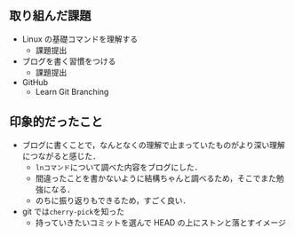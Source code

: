 ## 取り組んだ課題

- Linux の基礎コマンドを理解する
  - 課題提出
- ブログを書く習慣をつける
  - 課題提出
- GitHub
  - Learn Git Branching

## 印象的だったこと

- ブログに書くことで，なんとなくの理解で止まっていたものがより深い理解につながると感じた．
  - `lnコマンド`について調べた内容をブログにした．
  - 間違ったことを書かないように結構ちゃんと調べるため，そこでまた勉強になる．
  - のちに振り返りもできるため，すごく良い．
- git では`cherry-pick`を知った
  - 持っていきたいコミットを選んで HEAD の上にストンと落とすイメージ
